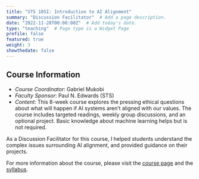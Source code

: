 ```yaml
---
title: "STS 10SI: Introduction to AI Alignment"
summary: "Discussion Facilitator"  # Add a page description.
date: "2022-11-28T00:00:00Z"  # Add today's date.
type: "teaching"  # Page type is a Widget Page
profile: false
featured: true
weight: 3
showthedate: false
---
```


## Course Information

* *Course Coordinator*: Gabriel Mukobi
* *Faculty Sponsor*: Paul N. Edwards (STS)
* *Content*: This 8-week course explores the pressing ethical questions about what will happen if AI systems aren’t aligned with our values. The course includes targeted readings, weekly group discussions, and an optional project. Basic knowledge about machine learning helps but is not required.

As a Discussion Facilitator for this course, I helped students understand the complex issues surrounding AI alignment, and provided guidance on their projects.

For more information about the course, please visit the [course page](https://explorecourses.stanford.edu/search?view=catalog&filter-coursestatus-Active=on&page=0&catalog=&academicYear=&q=STS+10SI%3A+Introduction+to+AI+Alignment&collapse=) and the [syllabus](https://docs.google.com/document/d/1NX0DlZRzD3NP7tBeLjMh76w7-w2s8SxV3wj0P7EYpKY/edit#).
